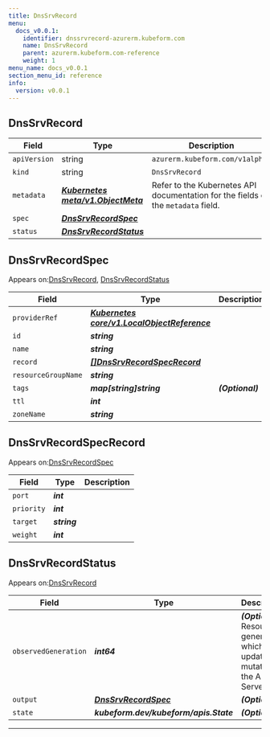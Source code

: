 ```yaml
---
title: DnsSrvRecord
menu:
  docs_v0.0.1:
    identifier: dnssrvrecord-azurerm.kubeform.com
    name: DnsSrvRecord
    parent: azurerm.kubeform.com-reference
    weight: 1
menu_name: docs_v0.0.1
section_menu_id: reference
info:
  version: v0.0.1
---
```


## DnsSrvRecord
| Field | Type | Description |
| ------ | ----- | ----------- |
| `apiVersion` | string | `azurerm.kubeform.com/v1alpha1` |
|    `kind` | string | `DnsSrvRecord` |
| `metadata` | ***[Kubernetes meta/v1.ObjectMeta](https://kubernetes.io/docs/reference/generated/kubernetes-api/v1.13/#objectmeta-v1-meta)***|Refer to the Kubernetes API documentation for the fields of the `metadata` field.|
| `spec` | ***[DnsSrvRecordSpec](#dnssrvrecordspec)***||
| `status` | ***[DnsSrvRecordStatus](#dnssrvrecordstatus)***||
## DnsSrvRecordSpec

Appears on:[DnsSrvRecord](#dnssrvrecord), [DnsSrvRecordStatus](#dnssrvrecordstatus)

| Field | Type | Description |
| ------ | ----- | ----------- |
| `providerRef` | ***[Kubernetes core/v1.LocalObjectReference](https://kubernetes.io/docs/reference/generated/kubernetes-api/v1.13/#localobjectreference-v1-core)***||
| `id` | ***string***||
| `name` | ***string***||
| `record` | ***[[]DnsSrvRecordSpecRecord](#dnssrvrecordspecrecord)***||
| `resourceGroupName` | ***string***||
| `tags` | ***map[string]string***| ***(Optional)*** |
| `ttl` | ***int***||
| `zoneName` | ***string***||
## DnsSrvRecordSpecRecord

Appears on:[DnsSrvRecordSpec](#dnssrvrecordspec)

| Field | Type | Description |
| ------ | ----- | ----------- |
| `port` | ***int***||
| `priority` | ***int***||
| `target` | ***string***||
| `weight` | ***int***||
## DnsSrvRecordStatus

Appears on:[DnsSrvRecord](#dnssrvrecord)

| Field | Type | Description |
| ------ | ----- | ----------- |
| `observedGeneration` | ***int64***| ***(Optional)*** Resource generation, which is updated on mutation by the API Server.|
| `output` | ***[DnsSrvRecordSpec](#dnssrvrecordspec)***| ***(Optional)*** |
| `state` | ***kubeform.dev/kubeform/apis.State***| ***(Optional)*** |
---
